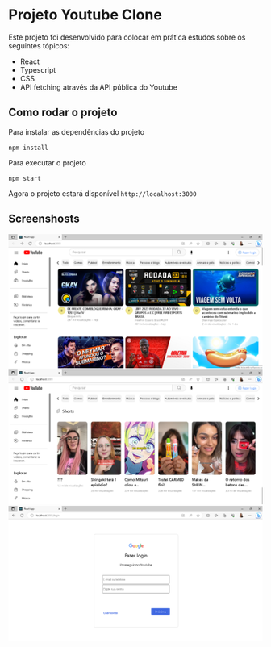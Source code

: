 # Projeto Youtube Clone 
Este projeto foi desenvolvido para colocar em prática estudos sobre os seguintes tópicos:
- React
- Typescript
- CSS
- API fetching através da API pública do Youtube

## Como rodar o projeto
Para instalar as dependências do projeto 
```
npm install
```
Para executar o projeto 
```
npm start
```
Agora o projeto estará disponível ```http://localhost:3000```

## Screenshosts

<p>
<img src="https://raw.githubusercontent.com/biandradee/Projeto-Youtube/master/screenshots/youtube.png" />
<img src="https://raw.githubusercontent.com/biandradee/Projeto-Youtube/master/screenshots/youtube2.png" />
<img src="https://raw.githubusercontent.com/biandradee/Projeto-Youtube/master/screenshots/youtube3.png" />
</p>
